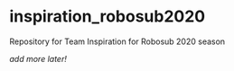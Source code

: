# inspiration_robosub2020
Repository for Team Inspiration for Robosub 2020 season

*add more later!*
